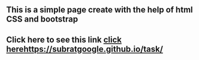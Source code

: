 ## This is a simple page create with the help of html CSS and bootstrap
## Click here to see this link [click here]()https://subratgoogle.github.io/task/
